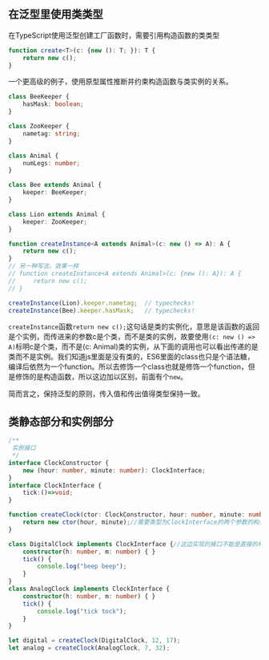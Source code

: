 ## 在泛型里使用类类型
在TypeScript使用泛型创建工厂函数时，需要引用构造函数的类类型
```typescript
function create<T>(c: {new (): T; }): T {
    return new c();
}
```
一个更高级的例子，使用原型属性推断并约束构造函数与类实例的关系。
```typescript
class BeeKeeper {
    hasMask: boolean;
}

class ZooKeeper {
    nametag: string;
}

class Animal {
    numLegs: number;
}

class Bee extends Animal {
    keeper: BeeKeeper;
}

class Lion extends Animal {
    keeper: ZooKeeper;
}

function createInstance<A extends Animal>(c: new () => A): A {
    return new c();
}
// 另一种写法，效果一样
// function createInstance<A extends Animal>(c: {new (): A}): A {
//     return new c();
// }

createInstance(Lion).keeper.nametag;  // typechecks!
createInstance(Bee).keeper.hasMask;   // typechecks!
```
`createInstance`函数`return new c();`这句话是类的实例化，意思是该函数的返回是个实例，而传进来的参数c是个类，而不是类的实例，故要使用`(c: new () => A)`标明c是个类，而不是(c: Animal)类的实例，从下面的调用也可以看出传递的是类而不是实例。我们知道js里面是没有类的，ES6里面的class也只是个语法糖，编译后依然为一个function。所以去修饰一个class也就是修饰一个function，但是修饰的是构造函数，所以这边加以区别，前面有个`new`。

简而言之，保持泛型的原则，传入值和传出值得类型保持一致。

## 类静态部分和实例部分
```typescript
/**
 实例接口
 */
interface ClockConstructor {
    new (hour: number, minute: number): ClockInterface;
}
interface ClockInterface {
    tick:()=>void;
}

function createClock(ctor: ClockConstructor, hour: number, minute: number): ClockInterface {//这个和泛型中使用类类型相同，
    return new ctor(hour, minute);//需要类型为ClockInterface的两个参数的构造器类，只是二者写法有点区别
}

class DigitalClock implements ClockInterface {//这边实现的接口不能是直接的构造器
    constructor(h: number, m: number) { }
    tick() {
        console.log("beep beep");
    }
}
class AnalogClock implements ClockInterface {
    constructor(h: number, m: number) { }
    tick() {
        console.log("tick tock");
    }
}

let digital = createClock(DigitalClock, 12, 17);
let analog = createClock(AnalogClock, 7, 32);
```